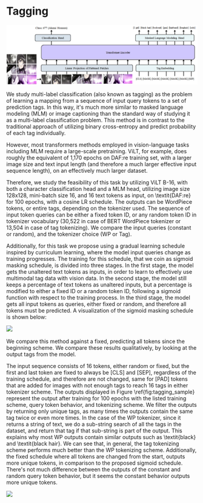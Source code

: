 # Tagging
![](./classification_tagging/data_exploration/figures/AnimesionSystemDiagramRT.png)

We study multi-label classification (also known as tagging) as the problem of learning a mapping 
from a sequence of input query tokens to a set of prediction tags. In this way, it's much more similar to masked language modeling (MLM) or image captioning than the standard way of studying it as a multi-label classification problem. This method is in contrast to the traditional approach of utilizing binary cross-entropy and predict probability of each tag individually.

However, most transformers methods employed in vision-language tasks including MLM require a large-scale pretraining. ViLT, for example, does roughly the equivalent of 1,170 epochs on DAF:re training set, with a larger image size and text input length (and therefore a much larger effective input sequence length), on an effectively much larger dataset.

Therefore, we study the feasibility of this task by utilizing ViLT B-16, with both a character classification head and a MLM head, utilizing image size 128x128, mini-batch size 16, and 16 text tokens as input, on \textit{DAF:re} for 100 epochs, with a cosine LR schedule. The outputs can be WordPiece tokens, or entire tags, depending on the tokenizer used. The sequence of input token queries can be either a fixed token ID, or any random token ID in tokenizer vocabulary (30,522 in case of BERT WordPiece tokenizer or 13,504 in case of tag tokenizing). We compare the input queries (constant or random), and the tokenizer choice (WP or Tag).

Additionally, for this task we propose using a gradual learning schedule inspired by curriculum learning, where the model input queries change as training progresses. The training for this schedule, that we coin as sigmoid masking schedule, is divided into three stages. In the first stage, the model gets the unaltered text tokens as inputs, in order to learn to effectively use multimodal tag data with vision data. In the second stage, the model still keeps a percentage of text tokens as unaltered inputs, but a percentage is modified to either a fixed ID or a random token ID, following a sigmoid function with respect to the training process. In the third stage, the model gets all input tokens as queries, either fixed or random, and therefore all tokens must be predicted. A visualization of the sigmoid masking schedule is shown below:

![](./data_exploration/figures/mask_sigmoid.png)

We compare this method against a fixed, predicting all tokens since the beginning scheme. We compare these results qualitatively, by looking at the output tags from the model.

The input sequence consists of 16 tokens, either random or fixed, but the first and last token are fixed to always be [CLS] and [SEP], regardless of the training schedule, and therefore are not changed, same for [PAD] tokens that are added for images with not enough tags to reach 16 tags in either tokenizer scheme. The outputs displayed in Figure \ref{fig:tagging_sample} represent the output after training for 100 epochs with the listed training scheme, query token behavior, and tokenizing scheme. We filter the outputs by returning only unique tags, as many times the outputs contain the same tag twice or even more times. In the case of the WP tokenizer, since it returns a string of text, we do a sub-string search of all the tags in the dataset, and return that tag if that sub-string is part of the output. This explains why most WP outputs contain similar outputs such as \textit{black} and \textit{black hair}. We can see that, in general, the tag tokenizing scheme performs much better than the WP tokenizing scheme. Additionally, the fixed schedule where all tokens are changed from the start, outputs more unique tokens, in comparison to the proposed sigmoid schedule. There's not much difference between the outputs of the constant and random query token behavior, but it seems the constant behavior outputs more unique tokens.

![](./data_exploration/figures/TagSample.png)